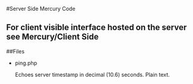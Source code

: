 #Server Side Mercury Code

## For client visible interface hosted on the server see Mercury/Client Side

##Files

  - ping.php
  
      Echoes server timestamp in decimal (10.6) seconds. Plain text.
